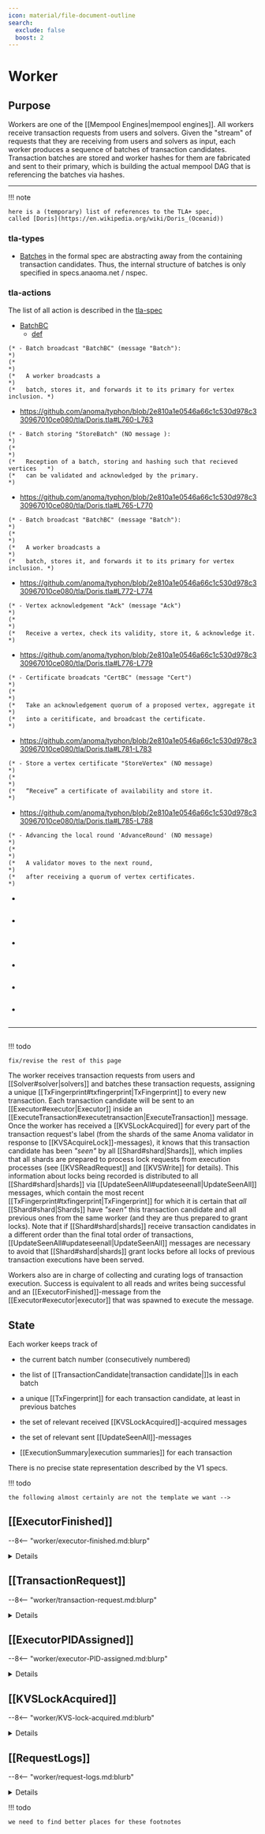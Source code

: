```yaml
---
icon: material/file-document-outline
search:
  exclude: false
  boost: 2
---
```


# Worker

## Purpose

Workers are one of the [[Mempool Engines|mempool engines]].
All workers receive transaction requests from users and solvers.
Given the "stream" of requests that they are receiving from users and solvers as input,
each worker produces a sequence of batches of transaction candidates.
Transaction batches are stored and worker hashes for them are fabricated
and sent to their primary, which is building the actual mempool DAG
that is referencing the batches via hashes.



---

!!! note

	here is a (temporary) list of references to the TLA+ spec, 
	called [Doris](https://en.wikipedia.org/wiki/Doris_(Oceanid))

### tla-types

- [Batches](https://github.com/anoma/typhon/blob/2e810a1e0546a66c1c530d978c330967010ce080/tla/Doris.tla#L69-L75) in the formal spec are abstracting away from the containing transaction candidates. Thus, the internal structure of batches is only specified in specs.anaoma.net / nspec.

### tla-actions

The list of all action is described in the [tla-spec](https://github.com/anoma/typhon/blob/2e810a1e0546a66c1c530d978c330967010ce080/tla/Doris.tla#L742-L789)

- [BatchBC](https://github.com/anoma/typhon/blob/2e810a1e0546a66c1c530d978c330967010ce080/tla/Doris.tla#L755-L758)
  - [def](https://github.com/anoma/typhon/blob/2e810a1e0546a66c1c530d978c330967010ce080/tla/Doris.tla#L809-L842)

```
(* - Batch broadcast "BatchBC" (message "Batch"):                          *)
(*                                                                         *)
(*   A worker broadcasts a                                                 *)
(*   batch, stores it, and forwards it to its primary for vertex inclusion. *)
```



- https://github.com/anoma/typhon/blob/2e810a1e0546a66c1c530d978c330967010ce080/tla/Doris.tla#L760-L763

```
(* - Batch storing "StoreBatch" (NO message ):                             *)
(*                                                                         *)
(*   Reception of a batch, storing and hashing such that recieved vertices   *)
(*   can be validated and acknowledged by the primary.                     *)
```
- https://github.com/anoma/typhon/blob/2e810a1e0546a66c1c530d978c330967010ce080/tla/Doris.tla#L765-L770
```
(* - Batch broadcast "BatchBC" (message "Batch"):                          *)
(*                                                                         *)
(*   A worker broadcasts a                                                 *)
(*   batch, stores it, and forwards it to its primary for vertex inclusion. *)
```

- https://github.com/anoma/typhon/blob/2e810a1e0546a66c1c530d978c330967010ce080/tla/Doris.tla#L772-L774
```
(* - Vertex acknowledgement "Ack" (message "Ack")                           *)
(*                                                                         *)
(*   Receive a vertex, check its validity, store it, & acknowledge it.      *)
```

- https://github.com/anoma/typhon/blob/2e810a1e0546a66c1c530d978c330967010ce080/tla/Doris.tla#L776-L779
```
(* - Certificate broadcats "CertBC" (message "Cert")                       *)
(*                                                                         *)
(*   Take an acknowledgement quorum of a proposed vertex, aggregate it      *)
(*   into a ceritificate, and broadcast the certificate.                   *)
```

- https://github.com/anoma/typhon/blob/2e810a1e0546a66c1c530d978c330967010ce080/tla/Doris.tla#L781-L783
```
(* - Store a vertex certificate "StoreVertex" (NO message)                   *)
(*                                                                         *)
(*   “Receive” a certificate of availability and store it.                 *)
```

- https://github.com/anoma/typhon/blob/2e810a1e0546a66c1c530d978c330967010ce080/tla/Doris.tla#L785-L788
```
(* - Advancing the local round 'AdvanceRound' (NO message)                 *)
(*                                                                         *)
(*   A validator moves to the next round,                                  *)
(*   after receiving a quorum of vertex certificates.                       *)
```

-
```
```

-
```
```

-
```
```

-
```
```

-
```
```

-
```
```



---

##

!!! todo

	fix/revise the rest of this page

<!--[^4]-->
The worker receives transaction requests from users and
[[Solver#solver|solvers]] and batches these transaction requests, assigning a
unique [[TxFingerprint#txfingerprint|TxFingerprint]] to every new transaction.
Each transaction candidate will be sent to an [[Executor#executor|Executor]]
inside an [[ExecuteTransaction#executetransaction|ExecuteTransaction]] message.
Once the worker has received a [[KVSLockAcquired]] for every part of the
transaction request's label (from the shards of the same Anoma validator in
response to [[KVSAcquireLock]]-messages), it knows that this transaction
candidate has been _"seen"_ by all [[Shard#shard|Shards]], which implies that
all shards are prepared to process lock requests from execution processes (see
[[KVSReadRequest]] and [[KVSWrite]] for details). This information about locks
being recorded is distributed to all [[Shard#shard|shards]] via
[[UpdateSeenAll#updateseenall|UpdateSeenAll]] messages, which contain the most
recent [[TxFingerprint#txfingerprint|TxFingerprint]] for which it is certain
that _all_ [[Shard#shard|Shards]] have _"seen"_ this transaction candidate and
all previous ones from the same worker (and they are thus prepared to grant
locks). Note that if [[Shard#shard|shards]] receive transaction candidates in a
different order than the final total order of transactions,
[[UpdateSeenAll#updateseenall|UpdateSeenAll]] messages are necessary to avoid
that [[Shard#shard|shards]] grant locks before all locks of previous transaction
executions have been served.

Workers also are in charge of collecting and curating logs of transaction
execution. Success is equivalent to all reads and writes being successful and an
[[ExecutorFinished]]-message from the [[Executor#executor|executor]] that was
spawned to execute the message.
<!--[^6]-->
<!--ᚦ from v2 onward, we signed summaries -->

<!--ᚦ additionally, workers might send
batched sets of read write lables to shards---which might be _empty_!
- similarly/alternatively (?), updateseenall might also be only sent
  once per batch (to avoid the number of messages passed)
- KVSAcquireLock could be send by worker instead of execution
  at least in principle
-->

## State

Each worker keeps track of

- the current batch number (consecutively numbered)

- the list of [[TransactionCandidate|transaction candidate|]]s in each batch

- a unique [[TxFingerprint]] for each transaction candidate,
  at least in previous batches

- the set of relevant received [[KVSLockAcquired]]-acquired messages

- the set of relevant sent [[UpdateSeenAll]]-messages

- [[ExecutionSummary|execution summaries]] for each transaction

There is no precise state representation described by the V1 specs.

!!! todo

    the following almost certainly are not the template we want -->

## [[ExecutorFinished]]

--8<-- "worker/executor-finished.md:blurp"

<details  markdown="1">
  <summary>Details</summary>
--8<-- "worker/executor-finished.md:details"
</details>

## [[TransactionRequest]]

--8<-- "worker/transaction-request.md:blurp"

<details  markdown="1">
  <summary>Details</summary>
--8<-- "worker/transaction-request.md:details"
</details>

## [[ExecutorPIDAssigned]]

--8<-- "worker/executor-PID-assigned.md:blurp"

<details  markdown="1">
  <summary>Details</summary>
--8<-- "worker/executor-PID-assigned.md:details"
</details>

## [[KVSLockAcquired]]

--8<-- "worker/KVS-lock-acquired.md:blurb"

<details  markdown="1">
  <summary>Details</summary>
--8<-- "worker/KVS-lock-acquired.md:details"
</details>

## [[RequestLogs]]

--8<-- "worker/request-logs.md:blurb"

<details  markdown="1">
  <summary>Details</summary>
--8<-- "worker/request-logs.md:details"
</details>

<!--
## [`NewTransaction`](worker/new-transaction.md)

from Worker may trigger:

- `WorkerHashAvailable` → Primary
  --8<-- "./primary/worker-hash-available.md:blurb"
-->

<!--
## [`WorkerHashFingerprint`](worker/worker-hash-fingerprint.md)

from Worker may trigger:

- `WorkerHashAvailable` → Primary
  --8<-- "./primary/worker-hash-available.md:blurb"
-->

!!! todo

    we need to find better places for these footnotes

[^1]: It might be too expensive to check from genesis;
    transaction requests could have a parameter for
    how long the duplicate check is active.

[^2]: This condidtion can be added to avoid
    too many waiting/idling executor processes.
    (This comes at the price of a sliver of
    additional latencey for the first transactions in a batch.)
    Note that this cannot lead to deadlocks
    as the lock acquisition messages
    (KVSAcquireLock,KVSLockAcquired,UpdateSeenAll)
    are completely independent of spawning transactions.
    In more detail,
    if we were missing a KVSAcquireLock message for a transaction,
    the executor could not start operating (even if it is spawned).

[^3]: This can be done by use of a executor process supervisor
    in the implementation.

[^4]: In all future versions of Anoma,
    workers will be organized around primaries;
    however, in V1, we can omit primaries as they do not serve any purpose.
    In V1, there is only a single worker,
    which can be though of as featuring also as its primary.

[^5]: In future versions,
    IO is output of results from the responsible workers
    (and their fellow/mirror workers) to some fixed address.
    Inputs may allow for non-trivial validator inputs,
    according to a orthogonal protocol (an may fail deterministically).

[^6]: In V1,
    we report all the data about a single transaction back to the submitter
    as part of execution.
-->
